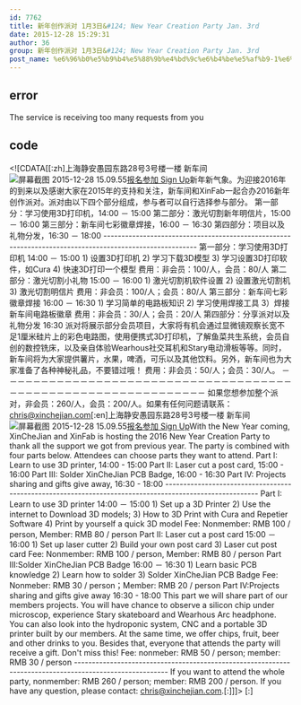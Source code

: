 ```yaml
---
id: 7762
title: 新年创作派对 1月3日&#124; New Year Creation Party Jan. 3rd
date: 2015-12-28 15:29:31
author: 36
group: 新年创作派对 1月3日&#124; New Year Creation Party Jan. 3rd
post_name: %e6%96%b0%e5%b9%b4%e5%88%9b%e4%bd%9c%e6%b4%be%e5%af%b9-1%e6%9c%883%e6%97%a5-new-year-creation-party-jan-3rd
---
```


## error
The service is receiving too many requests from you

## code
 <!\[CDATA\[\[:zh\]上海静安愚园东路28号3号楼一楼 新车间 ![屏幕截图 2015-12-28 15.09.55](http://139.162.84.35/wp-content/uploads/2015/12/屏幕截图-2015-12-28-15.09.55.png)[报名参加 Sign Up](http://www.huodongxing.com/event/8315005603100 "立即报名")新年新气象。为迎接2016年的到来以及感谢大家在2015年的支持和关注，新车间和XinFab一起合办2016新年创作派对。派对由以下四个部分组成，参与者可以自行选择参与部分。 第一部分：学习使用3D打印机，14:00 － 15:00 第二部分：激光切割新年明信片，15:00 － 16:00 第三部分：新车间七彩徽章焊接，16:00 － 16:30 第四部分：项目以及礼物分发，16:30 － 18:00 -------------------------------------------------------------------------------------------------------- 第一部分：学习使用3D打印机 14:00 － 15:00 1) 设置3D打印机 2) 学习下载3D模型 3) 学习设置3D打印软件，如Cura 4) 快速3D打印一个模型 费用：非会员：100/人，会员：80/人 第二部分：激光切割小礼物 15:00 － 16:00 1) 激光切割机软件设置 2) 设置激光切割机 3) 激光切割明信片 费用：非会员：100/人；会员：80/人 第三部分：新车间七彩徽章焊接 16:00 － 16:30 1) 学习简单的电路板知识 2) 学习使用焊接工具 3）焊接新车间电路板徽章 费用：非会员：30/人；会员：20/人 第四部分：分享派对以及礼物分发 16:30 派对将展示部分会员项目，大家将有机会通过显微镜观察长宽不足1厘米硅片上的彩色电路图，使用便携式3D打印机，了解鱼菜共生系统，会员自创的数控铣床，以及亲自体验Wearhous社交耳机和Stary电动滑板等等。同时，新车间将为大家提供薯片，水果，啤酒，可乐以及其他饮料。另外，新车间也为大家准备了各种神秘礼品，不要错过哦！ 费用：非会员：50/人；会员：30/人。 －－－－－－－－－－－－－－－－－－－－－－－－－－－－－－－－－－－－－－－－－－－－－－－－－－－－－－－－－－－－－－ 如果您想参加整个派对，非会员：260/人，会员：200/人。如果有任何问题请联系：chris@xinchejian.com\[:en\]上海静安愚园东路28号3号楼一楼 新车间 ![屏幕截图 2015-12-28 15.09.55](http://139.162.84.35/wp-content/uploads/2015/12/屏幕截图-2015-12-28-15.09.55.png)[报名参加 Sign Up](http://www.huodongxing.com/event/8315005603100 "立即报名")With the New Year coming, XinCheJian and XinFab is hosting the 2016 New Year Creation Party to thank all the support we got from previous year. The party is combined with four parts below. Attendees can choose parts they want to attend. Part I: Learn to use 3D printer, 14:00 - 15:00 Part II: Laser cut a post card, 15:00 - 16:00 Part III: Solder XinCheJian PCB Badge, 16:00 - 16:30 Part IV: Projects sharing and gifts give away, 16:30 - 18:00 -------------------------------------------------------------------------------------------------------- Part I: Learn to use 3D printer 14:00 － 15:00 1) Set up a 3D Printer 2) Use the internet to Download 3D models; 3) How to 3D Print with Cura and Repetier Software 4) Print by yourself a quick 3D model Fee: Nonmember: RMB 100 / person, Member: RMB 80 / person Part II: Laser cut a post card 15:00 － 16:00 1) Set up laser cutter 2) Build your own post card 3) Laser cut post card Fee: Nonmember: RMB 100 / person, Member: RMB 80 / person Part III:Solder XinCheJian PCB Badge 16:00 － 16:30 1) Learn basic PCB knowledge 2) Learn how to solder 3) Solder XinCheJian PCB Badge Fee: Nonmeber: RMB 30 / person；Member: RMB 20 / person Part IV:Projects sharing and gifts give away 16:30 - 18:00 This part we will share part of our members projects. You will have chance to observe a silicon chip under microscop, experience Stary skateboard and Wearhous Arc headphone. You can also look into the hydroponic system, CNC and a portable 3D printer built by our members. At the same time, we offer chips, fruit, beer and other drinks to you. Besides that, everyone that attends the party will receive a gift. Don't miss this! Fee: nonmeber: RMB 50 / person; member: RMB 30 / person -------------------------------------------------------------------------------------------------------- If you want to attend the whole party, nonmember: RMB 260 / person; member: RMB 200 / person. If you have any question, please contact: chris@xinchejian.com.\[:\]\]\]> \[:\]

